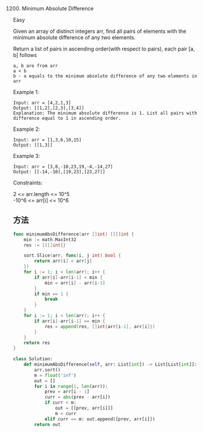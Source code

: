1200. Minimum Absolute Difference


Easy


Given an array of distinct integers arr, find all pairs of elements with the minimum absolute difference of any two elements. 

Return a list of pairs in ascending order(with respect to pairs), each pair [a, b] follows

```
a, b are from arr
a < b
b - a equals to the minimum absolute difference of any two elements in arr
```

Example 1:

```
Input: arr = [4,2,1,3]
Output: [[1,2],[2,3],[3,4]]
Explanation: The minimum absolute difference is 1. List all pairs with difference equal to 1 in ascending order.
```

Example 2:

```
Input: arr = [1,3,6,10,15]
Output: [[1,3]]
```

Example 3:

```
Input: arr = [3,8,-10,23,19,-4,-14,27]
Output: [[-14,-10],[19,23],[23,27]]
```

Constraints:

2 <= arr.length <= 10^5  
-10^6 <= arr[i] <= 10^6

## 方法

```go
func minimumAbsDifference(arr []int) [][]int {
    min := math.MaxInt32
	res := [][]int{}

	sort.Slice(arr, func(i, j int) bool {
		return arr[i] < arr[j]
	})
	for i := 1; i < len(arr); i++ {
		if arr[i]-arr[i-1] < min {
			min = arr[i] - arr[i-1]
		}
		if min == 1 {
			break
		}
	}
	for i := 1; i < len(arr); i++ {
		if arr[i]-arr[i-1] == min {
			res = append(res, []int{arr[i-1], arr[i]})
		}
	}
	return res
}
```


```python
class Solution:
    def minimumAbsDifference(self, arr: List[int]) -> List[List[int]]:
        arr.sort()
        m = float('inf')
        out = []
        for i in range(1, len(arr)):
            prev = arr[i - 1]
            curr = abs(prev - arr[i])
            if curr < m:
                out = [[prev, arr[i]]]
                m = curr
            elif curr == m: out.append([prev, arr[i]])
        return out
```